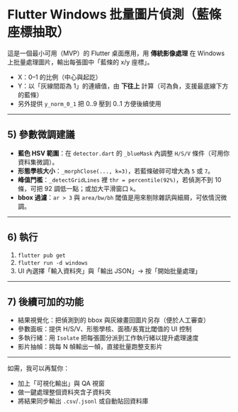 # Flutter Windows 批量圖片偵測（藍條座標抽取）

這是一個最小可用（MVP）的 Flutter 桌面應用，用 **傳統影像處理** 在 Windows 上批量處理圖片，輸出每張圖中「藍條的
x/y 座標」。

* X：0–1 的比例（中心與起訖）
* Y：以「灰線間距為 1」的連續值，由 **下往上** 計算（可為負，支援最底線下方的藍條）
* 另外提供 `y_norm_0_1` 把 0..9 壓到 0..1 方便後續使用

---

## 5) 參數微調建議

* **藍色 HSV 範圍**：在 `detector.dart` 的 `_blueMask` 內調整 `H/S/V` 條件（可用你資料集微調）。
* **形態學核大小**：`_morphClose(..., k=3)`，若藍條破碎可增大為 `5` 或 `7`。
* **峰值門檻**：`_detectGridLines` 裡 `thr = percentile(92%)`，若偵測不到 10 條，可把 92 調低一點；或加大平滑窗口
  `k`。
* **bbox 過濾**：`ar > 3` 與 `area/bw/bh` 閾值是用來剔除雜訊與細屑，可依情況微調。

---

## 6) 執行

1. `flutter pub get`
2. `flutter run -d windows`
3. UI 內選擇「輸入資料夾」與「輸出 JSON」→ 按「開始批量處理」

---

## 7) 後續可加的功能

* 結果視覺化：把偵測到的 bbox 與灰線畫回圖片另存（便於人工審查）
* 參數面板：提供 H/S/V、形態學核、面積/長寬比閾值的 UI 控制
* 多執行緒：用 `Isolate` 把每張圖分派到工作執行緒以提升處理速度
* 影片抽幀：挑每 N 幀輸出一幀，直接批量跑整支影片

---

如需，我可以再幫你：

* 加上「可視化輸出」與 QA 視窗
* 做一鍵處理整個資料夾含子資料夾
* 將結果同步輸出 `.csv`/`.jsonl` 或自動貼回資料庫
